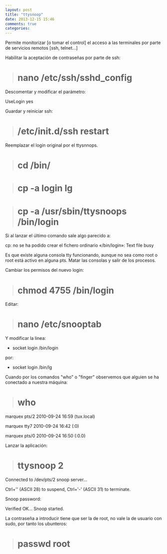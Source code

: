 ```yaml
---
layout: post
title: "ttysnoop"
date: 2013-12-15 15:46
comments: true
categories: 
---
```

Permite monitorizar [o tomar el control] el acceso a las terminales por parte de servicios remotos [ssh, telnet...]

Habilitar la aceptación de contraseñas por parte de ssh:

># nano /etc/ssh/sshd_config

Descomentar y modificar el parámetro:

UseLogin yes

Guardar y reiniciar ssh:

># /etc/init.d/ssh restart

Reemplazar el login original por el ttysnnops.

># cd /bin/

># cp -a login lg

># cp -a /usr/sbin/ttysnoops /bin/login

Si al lanzar el último comando sale algo parecido a:

cp: no se ha podido crear el fichero ordinario «/bin/login»: Text file busy

Es que existe alguna consola tty funcionando, aunque no sea como root o root está activo en alguna pts. Matar las consolas y salir de los procesos.

Cambiar los permisos del nuevo login:

># chmod 4755 /bin/login

Editar:

># nano /etc/snooptab

Y modificar la linea:

* socket login /bin/login

por:

* socket login /bin/lg

Cuando por los comandos "who" o "finger" observemos que alguien se ha conectado a nuestra máquina:

># who

marquex  pts/2        2010-09-24 16:59 (tux.local)

marquex  tty7         2010-09-24 16:42 (:0)

marquex  pts/0        2010-09-24 16:50 (:0.0)

Lanzar la aplicación:

># ttysnoop 2

Connected to /dev/pts/2 snoop server...

Ctrl+'' (ASCII 28) to suspend, Ctrl+'-' (ASCII 31) to terminate.

Snoop password:

Verified OK... Snoop started.

La contraseña a introducir tiene que ser la de root, no vale la de usuario con sudo, por tanto los ubunteros:

># passwd root

